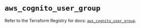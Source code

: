 # `aws_cognito_user_group`

Refer to the Terraform Registry for docs: [`aws_cognito_user_group`](https://registry.terraform.io/providers/hashicorp/aws/5.79.0/docs/resources/cognito_user_group).

